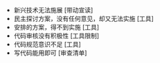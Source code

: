 - 新兴技术无法施展 [带动宣读]
- 民主探讨方案，没有任何意见，却又无法实施 [工具]
- 安排的方案，得不到实施  [工具]
- 代码审核没有积极性 [工具限制]
- 代码规范意识不足  [工具]
- 写代码能用即可  [审查清单]
